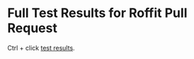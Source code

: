# Full Test Results for Roffit Pull Request

Ctrl + click [test results](https://jhauga.github.io/htmlpreview.github.com/?https://github.com/jhauga/roffit-full-test/blob/main/index.html).

